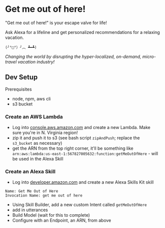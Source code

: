 # Get me out of here!

"Get me out of here!" is your escape valve for life!

Ask Alexa for a lifeline and get personalized recommendations for a relaxing vacation.

```(╯°□°）╯︵ ┻━┻)```

_Changing the world by disrupting the hyper-localized, on-demand, micro-travel vacation industry!_


## Dev Setup

Prerequisites

* node, npm, aws cli
* s3 bucket


### Create an AWS Lambda

* Log into [console.aws.amazon.com](https://console.aws.amazon.com/lambda/home) and create a new Lambda. Make sure you're in N. Virginia region!
* zip it and push it to s3 (see bash script `zipAndPush`; replace the `s3_bucket` as necessary)
* get the ARN from the top right corner, it'll be something like `arn:aws:lambda:us-east-1:567827005632:function:getMeOutOfHere` - will be used in the Alexa Skill

### Create an Alexa Skill

* Log into [developer.amazon.com](https://developer.amazon.com/edw/home.html#/) and create a new Alexa Skills Kit skill

```
Name: Get Me Out of Here
Invocation Name: get me out of here
```

* Using Skill Builder, add a new custom Intent called `getMeOutOfHere`
* add in utterances
* Build Model (wait for this to complete)
* Configure with an Endpoint, an ARN, from above





